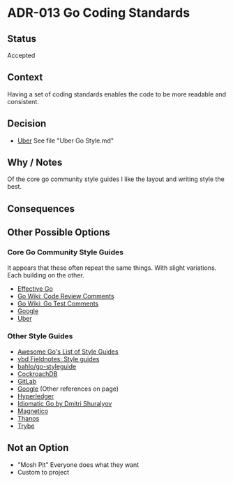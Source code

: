 # ADR-013 Go Coding Standards

## Status

Accepted

## Context

Having a set of coding standards enables the code to be more readable and
consistent.

## Decision

- [Uber](https://github.com/uber-go/guide/blob/master/style.md)
See file "Uber Go Style.md"

## Why / Notes

Of the core go community style guides I like the layout and writing style the best.

## Consequences

## Other Possible Options

### Core Go Community Style Guides
It appears that these often repeat the same things. With slight variations. Each
building on the other.
- [Effective Go](https://go.dev/doc/effective_go)
- [Go Wiki: Code Review Comments](https://go.dev/wiki/CodeReviewComments)
- [Go Wiki: Go Test Comments](https://go.dev/wiki/TestComments)
- [Google](https://google.github.io/styleguide/go/)
- [Uber](https://github.com/uber-go/guide/blob/master/style.md)

### Other Style Guides
- [Awesome Go's List of Style Guides](https://github.com/avelino/awesome-go?tab=readme-ov-file#style-guides)
- [vbd Fieldnotes: Style guides](https://github.com/vbd/Fieldnotes/blob/main/golang.md#style-guide-best-practices-templates)
- [bahlo/go-styleguide](https://github.com/bahlo/go-styleguide)
- [CockroachDB](https://github.com/cockroachdb/cockroach/blob/master/docs/style.md)
- [GitLab](https://docs.gitlab.com/ee/development/go_guide/)
- [Google](https://google.github.io/styleguide/go/) (Other references on page)
- [Hyperledger](https://github.com/hyperledger/fabric/blob/release-1.4/docs/source/style-guides/go-style.rst)
- [Idiomatic Go by Dmitri Shuralyov](https://dmitri.shuralyov.com/idiomatic-go)
- [Magnetico](https://github.com/boramalper/magnetico/wiki/magnetico-Design-Specification)
- [Thanos](https://thanos.io/tip/contributing/coding-style-guide.md/)
- [Trybe](https://github.com/betrybe/playbook-go/blob/main/README_EN.md)

## Not an Option

- "Mosh Pit" Everyone does what they want
- Custom to project
